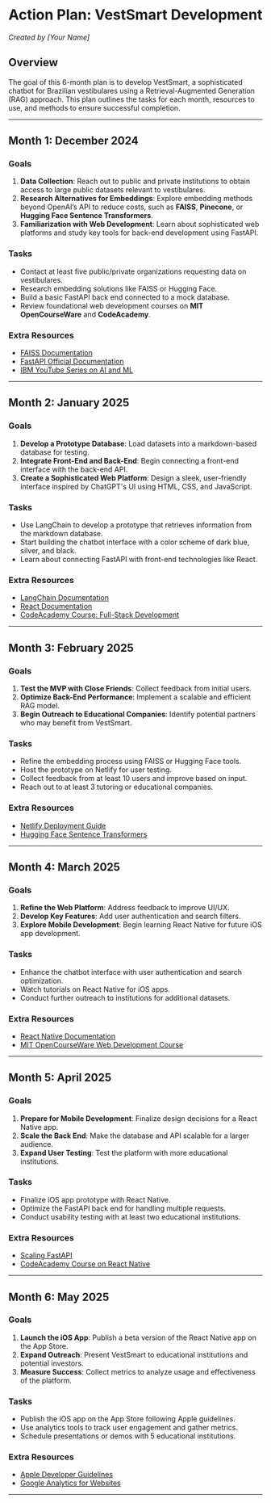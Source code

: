 # Action Plan: VestSmart Development  
*Created by [Your Name]*  

## Overview  
The goal of this 6-month plan is to develop VestSmart, a sophisticated chatbot for Brazilian vestibulares using a Retrieval-Augmented Generation (RAG) approach. This plan outlines the tasks for each month, resources to use, and methods to ensure successful completion.

---

## Month 1: December 2024  
### Goals  
1. **Data Collection**: Reach out to public and private institutions to obtain access to large public datasets relevant to vestibulares.  
2. **Research Alternatives for Embeddings**: Explore embedding methods beyond OpenAI’s API to reduce costs, such as **FAISS**, **Pinecone**, or **Hugging Face Sentence Transformers**.  
3. **Familiarization with Web Development**: Learn about sophisticated web platforms and study key tools for back-end development using FastAPI.  

### Tasks  
- Contact at least five public/private organizations requesting data on vestibulares.  
- Research embedding solutions like FAISS or Hugging Face.  
- Build a basic FastAPI back end connected to a mock database.  
- Review foundational web development courses on **MIT OpenCourseWare** and **CodeAcademy**.  

### Extra Resources  
- [FAISS Documentation](https://faiss.ai)  
- [FastAPI Official Documentation](https://fastapi.tiangolo.com)  
- [IBM YouTube Series on AI and ML](https://www.youtube.com/@ibm)  

---

## Month 2: January 2025  
### Goals  
1. **Develop a Prototype Database**: Load datasets into a markdown-based database for testing.  
2. **Integrate Front-End and Back-End**: Begin connecting a front-end interface with the back-end API.  
3. **Create a Sophisticated Web Platform**: Design a sleek, user-friendly interface inspired by ChatGPT's UI using HTML, CSS, and JavaScript.  

### Tasks  
- Use LangChain to develop a prototype that retrieves information from the markdown database.  
- Start building the chatbot interface with a color scheme of dark blue, silver, and black.  
- Learn about connecting FastAPI with front-end technologies like React.  

### Extra Resources  
- [LangChain Documentation](https://docs.langchain.com)  
- [React Documentation](https://react.dev)  
- [CodeAcademy Course: Full-Stack Development](https://www.codecademy.com)  

---

## Month 3: February 2025  
### Goals  
1. **Test the MVP with Close Friends**: Collect feedback from initial users.  
2. **Optimize Back-End Performance**: Implement a scalable and efficient RAG model.  
3. **Begin Outreach to Educational Companies**: Identify potential partners who may benefit from VestSmart.  

### Tasks  
- Refine the embedding process using FAISS or Hugging Face tools.  
- Host the prototype on Netlify for user testing.  
- Collect feedback from at least 10 users and improve based on input.  
- Reach out to at least 3 tutoring or educational companies.  

### Extra Resources  
- [Netlify Deployment Guide](https://docs.netlify.com)  
- [Hugging Face Sentence Transformers](https://huggingface.co/sentence-transformers)  

---

## Month 4: March 2025  
### Goals  
1. **Refine the Web Platform**: Address feedback to improve UI/UX.  
2. **Develop Key Features**: Add user authentication and search filters.  
3. **Explore Mobile Development**: Begin learning React Native for future iOS app development.  

### Tasks  
- Enhance the chatbot interface with user authentication and search optimization.  
- Watch tutorials on React Native for iOS apps.  
- Conduct further outreach to institutions for additional datasets.  

### Extra Resources  
- [React Native Documentation](https://reactnative.dev)  
- [MIT OpenCourseWare Web Development Course](https://ocw.mit.edu)  

---

## Month 5: April 2025  
### Goals  
1. **Prepare for Mobile Development**: Finalize design decisions for a React Native app.  
2. **Scale the Back End**: Make the database and API scalable for a larger audience.  
3. **Expand User Testing**: Test the platform with more educational institutions.  

### Tasks  
- Finalize iOS app prototype with React Native.  
- Optimize the FastAPI back end for handling multiple requests.  
- Conduct usability testing with at least two educational institutions.  

### Extra Resources  
- [Scaling FastAPI](https://fastapi.tiangolo.com/advanced/scaling)  
- [CodeAcademy Course on React Native](https://www.codecademy.com)  

---

## Month 6: May 2025  
### Goals  
1. **Launch the iOS App**: Publish a beta version of the React Native app on the App Store.  
2. **Expand Outreach**: Present VestSmart to educational institutions and potential investors.  
3. **Measure Success**: Collect metrics to analyze usage and effectiveness of the platform.  

### Tasks  
- Publish the iOS app on the App Store following Apple guidelines.  
- Use analytics tools to track user engagement and gather metrics.  
- Schedule presentations or demos with 5 educational institutions.  

### Extra Resources  
- [Apple Developer Guidelines](https://developer.apple.com/app-store/review/guidelines)  
- [Google Analytics for Websites](https://analytics.google.com)  

---
